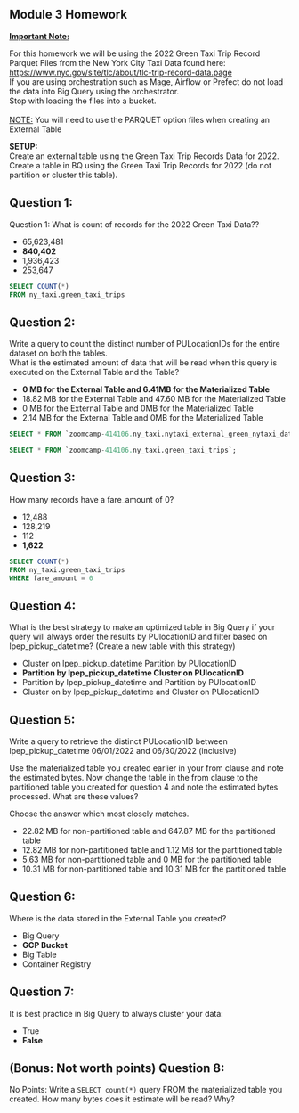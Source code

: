## Module 3 Homework

<b><u>Important Note:</b></u> <p> For this homework we will be using the 2022 Green Taxi Trip Record Parquet Files from
the New York
City Taxi Data found here: </br> https://www.nyc.gov/site/tlc/about/tlc-trip-record-data.page </br>
If you are using orchestration such as Mage, Airflow or Prefect do not load the data into Big Query using the
orchestrator.</br>
Stop with loading the files into a bucket. </br></br>
<u>NOTE:</u> You will need to use the PARQUET option files when creating an External Table</br>

<b>SETUP:</b></br>
Create an external table using the Green Taxi Trip Records Data for 2022. </br>
Create a table in BQ using the Green Taxi Trip Records for 2022 (do not partition or cluster this table). </br>

## Question 1:

Question 1: What is count of records for the 2022 Green Taxi Data??

- 65,623,481
- **840,402**
- 1,936,423
- 253,647

```sql
SELECT COUNT(*)
FROM ny_taxi.green_taxi_trips
```

## Question 2:

Write a query to count the distinct number of PULocationIDs for the entire dataset on both the tables.</br>
What is the estimated amount of data that will be read when this query is executed on the External Table and the Table?

- **0 MB for the External Table and 6.41MB for the Materialized Table**
- 18.82 MB for the External Table and 47.60 MB for the Materialized Table
- 0 MB for the External Table and 0MB for the Materialized Table
- 2.14 MB for the External Table and 0MB for the Materialized Table

```sql
SELECT * FROM `zoomcamp-414106.ny_taxi.nytaxi_external_green_nytaxi_data_non_partitioned`;

SELECT * FROM `zoomcamp-414106.ny_taxi.green_taxi_trips`;
```

## Question 3:

How many records have a fare_amount of 0?

- 12,488
- 128,219
- 112
- **1,622**

```sql
SELECT COUNT(*)
FROM ny_taxi.green_taxi_trips
WHERE fare_amount = 0
```

## Question 4:

What is the best strategy to make an optimized table in Big Query if your query will always order the results by
PUlocationID and filter based on lpep_pickup_datetime? (Create a new table with this strategy)

- Cluster on lpep_pickup_datetime Partition by PUlocationID
- **Partition by lpep_pickup_datetime Cluster on PUlocationID**
- Partition by lpep_pickup_datetime and Partition by PUlocationID
- Cluster on by lpep_pickup_datetime and Cluster on PUlocationID

## Question 5:

Write a query to retrieve the distinct PULocationID between lpep_pickup_datetime
06/01/2022 and 06/30/2022 (inclusive)</br>

Use the materialized table you created earlier in your from clause and note the estimated bytes. Now change the table in
the from clause to the partitioned table you created for question 4 and note the estimated bytes processed. What are
these values? </br>

Choose the answer which most closely matches.</br>

- 22.82 MB for non-partitioned table and 647.87 MB for the partitioned table
- 12.82 MB for non-partitioned table and 1.12 MB for the partitioned table
- 5.63 MB for non-partitioned table and 0 MB for the partitioned table
- 10.31 MB for non-partitioned table and 10.31 MB for the partitioned table

## Question 6:

Where is the data stored in the External Table you created?

- Big Query
- **GCP Bucket**
- Big Table
- Container Registry

## Question 7:

It is best practice in Big Query to always cluster your data:

- True
- **False**

## (Bonus: Not worth points) Question 8:

No Points: Write a `SELECT count(*)` query FROM the materialized table you created. How many bytes does it estimate will
be read? Why?

